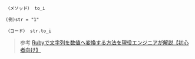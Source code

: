 ```
（メソッド） to_i

(例)str = "1"

（コード） str.to_i
```

> 参考
[Rubyで文字列を数値へ変換する方法を現役エンジニアが解説【初心者向け】](https://techacademy.jp/magazine/19839)
